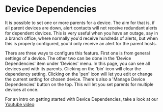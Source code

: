 # Device Dependencies

It is possible to set one or more parents for a device. The aim for
that is, if all parent devices are down, alert contacts will not
receive redundant alerts for dependent devices. This is very useful
when you have an outage, say in a branch office, where normally you'd
receive hundreds of alerts, but when this is properly configured,
you'd only receive an alert for the parent hosts.

There are three ways to configure this feature. First one is from
general settings of a device. The other two can be done in the 'Device
Dependencies' item under 'Devices' menu. In this page, you can see all
devices and with its parents. Clicking on the 'bin' icon will clear
the dependency setting. Clicking on the 'pen' icon will let you edit
or change the current setting for chosen device. There's also a
'Manage Device Dependencies' button on the top. This will let you set
parents for multiple devices at once.

For an intro on getting started with Device Dependencies, take a look
at our [Youtube video](https://www.youtube.com/watch?v=KMAarVS9QQ8)

